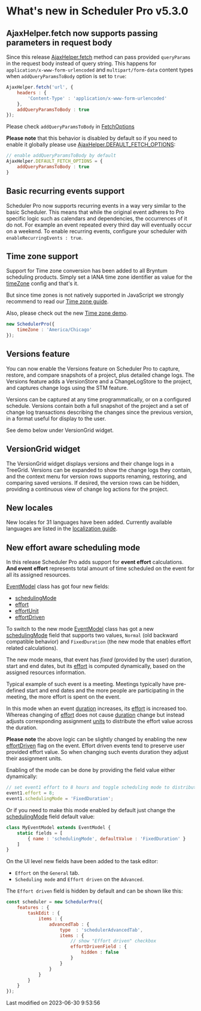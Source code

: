 # What's new in Scheduler Pro v5.3.0

## AjaxHelper.fetch now supports passing parameters in request body

Since this release [AjaxHelper.fetch](#Core/helper/AjaxHelper#function-fetch-static) method can pass provided `queryParams`
in the request body instead of query string. This happens for `application/x-www-form-urlencoded` and
`multipart/form-data` content types when `addQueryParamsToBody` option is set to `true`:

```javascript
AjaxHelper.fetch('url', {
    headers : {
        'Content-Type' : 'application/x-www-form-urlencoded'
    },
    addQueryParamsToBody : true
});
```

Please check `addQueryParamsToBody` in [FetchOptions](#Core/helper/AjaxHelper#typedef-FetchOptions)

**Please note** that this behavior is disabled by default so if you need to enable it globally please use
[AjaxHelper.DEFAULT_FETCH_OPTIONS](#Core/helper/AjaxHelper#property-DEFAULT_FETCH_OPTIONS-static):

```javascript
// enable addQueryParamsToBody by default
AjaxHelper.DEFAULT_FETCH_OPTIONS = {
    addQueryParamsToBody : true
}
```

## Basic recurring events support

Scheduler Pro now supports recurring events in a way very similar to the basic Scheduler. This means that while the
original event adheres to Pro specific logic such as calendars and dependencies, the occurrences of it do not. For
example an event repeated every third day will eventually occur on a weekend. To enable recurring events, configure your
scheduler with `enableRecurringEvents : true`.

<div class="external-example" data-file="SchedulerPro/guides/whats-new/5.3.0/recurrence.js"></div>

## Time zone support

Support for Time zone conversion has been added to all Bryntum scheduling products. Simply set a IANA time zone
identifier as value for the [timeZone](#SchedulerPro/model/ProjectModel#config-timeZone) config and that's it.

But since time zones is not natively supported in JavaScript we strongly recommend to read our
[Time zone guide](#Scheduler/guides/customization/timezone.md).

Also, please check out the new [Time zone demo](https://bryntum.com/examples/schedulerpro/timezone/).

```javascript
new SchedulerPro({
    timeZone : 'America/Chicago'
});
```

## Versions feature

You can now enable the Versions feature on Scheduler Pro to capture, restore, and compare snapshots of a project, plus
detailed change logs. The Versions feature adds a VersionStore and a ChangeLogStore to the project, and
captures change logs using the STM feature.

Versions can be captured at any time programmatically, or on a configured
schedule. Versions contain both a full snapshot of the project and a set of change log transactions describing the
changes since the previous version, in a format useful for display to the user.

See demo below under VersionGrid widget.

## VersionGrid widget

The VersionGrid widget displays versions and their change logs in a TreeGrid. Versions can be expanded to show the
change logs they contain, and the context menu for version rows supports renaming, restoring, and comparing saved
versions. If desired, the version rows can be hidden, providing a continuous view of change log actions for the project.

<div class="external-example" data-file="SchedulerPro/guides/whats-new/5.3.0/versions.js"></div>

## New locales

New locales for 31 languages have been added. Currently available languages are listed in the
[localization guide](#SchedulerPro/guides/customization/localization.md#locales).

## New effort aware scheduling mode

In this release Scheduler Pro adds support for __event effort__ calculations. __And event effort__ represents total
amount of time scheduled on the event for all its assigned resources.

[EventModel](#SchedulerPro/model/EventModel) class has got four new fields:

* [schedulingMode](#SchedulerPro/model/EventModel#field-schedulingMode)
* [effort](#SchedulerPro/model/EventModel#field-effort)
* [effortUnit](#SchedulerPro/model/EventModel#field-effortUnit)
* [effortDriven](#SchedulerPro/model/EventModel#field-effortDriven)

To switch to the new mode [EventModel](#SchedulerPro/model/EventModel) class has got a new
[schedulingMode](#SchedulerPro/model/EventModel#field-schedulingMode) field that
supports two values, `Normal` (old backward compatible behavior) and `FixedDuration` (the new mode that enables effort
related calculations).

The new mode means, that event has _fixed_ (provided by the user) duration, start and end dates,
but its [effort](#SchedulerPro/model/EventModel#field-effort) is computed dynamically,
based on the assigned resources information.

Typical example of such event is a meeting. Meetings typically have pre-defined start and end dates and the more
people are participating in the meeting, the more effort is spent on the event.

In this mode when an event [duration](#SchedulerPro/model/EventModel#field-duration) increases,
its [effort](#SchedulerPro/model/EventModel#field-effort) is increased too.
Whereas changing of [effort](#SchedulerPro/model/EventModel#field-effort) does not cause
[duration](#SchedulerPro/model/EventModel#field-duration) change but instead adjusts corresponding
assignment [units](#SchedulerPro/model/AssignmentModel#field-units)
to distribute the effort value across the duration.

**Please note** the above logic can be slightly changed by enabling the new
[effortDriven](#SchedulerPro/model/EventModel#field-effortDriven) flag on the event. Effort driven events tend to
preserve user provided effort value. So when changing such events duration they adjust their assignment units.

Enabling of the mode can be done by providing the field value either dynamically:

```javascript
// set event1 effort to 8 hours and toggle scheduling mode to distribute the effort
event1.effort = 8;
event1.schedulingMode = 'FixedDuration';
```

Or if you need to make this mode enabled by default just change
the [schedulingMode](#SchedulerPro/model/EventModel#field-schedulingMode) field default value:

```javascript
class MyEventModel extends EventModel {
    static fields = [
        { name : 'schedulingMode', defaultValue : 'FixedDuration' }
    ]
}
```

On the UI level new fields have been added to the task editor:

* `Effort` on the `General` tab.
* `Scheduling mode` and `Effort driven` on the `Advanced`.

The `Effort driven` field is hidden by default and can be shown like this:

```javascript
const scheduler = new SchedulerPro({
    features : {
        taskEdit : {
            items : {
                advancedTab : {
                    type  : 'schedulerAdvancedTab',
                    items : {
                        // show "Effort driven" checkbox
                        effortDrivenField : {
                            hidden : false
                        }
                    }
                }
            }
        }
    }
});
```


<p class="last-modified">Last modified on 2023-06-30 9:53:56</p>